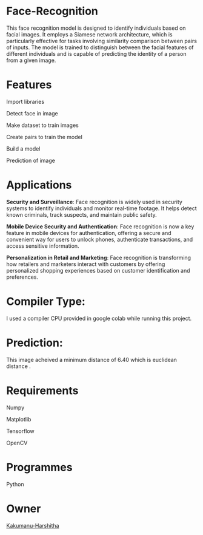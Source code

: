 # Face-Recognition
This face recognition model is designed to identify individuals based on facial images. It employs a Siamese network architecture, which is particularly effective for tasks involving similarity comparison between pairs of inputs. The model is trained to distinguish between the facial features of different individuals and is capable of predicting the identity of a person from a given image.

# Features
Import libraries

Detect face in image

Make dataset to train images

Create pairs to train the model

Build a model

Prediction of image

# Applications
**Security and Surveillance**: Face recognition is widely used in security systems to identify individuals and monitor real-time footage. It helps detect known criminals, track suspects, and maintain public safety.

**Mobile Device Security and Authentication**: Face recognition is now a key feature in mobile devices for authentication, offering a secure and convenient way for users to unlock phones, authenticate transactions, and access sensitive information.

**Personalization in Retail and Marketing**: Face recognition is transforming how retailers and marketers interact with customers by offering personalized shopping experiences based on customer identification and preferences.
# Compiler Type:
I used a compiler CPU provided in google colab while running this project.
# Prediction:
This image acheived a minimum distance of 6.40 which is euclidean distance .

# Requirements
Numpy

Matplotlib

Tensorflow

OpenCV

# Programmes
Python

# Owner
[Kakumanu-Harshitha](https://github.com/Kakumanu-Harshitha)
